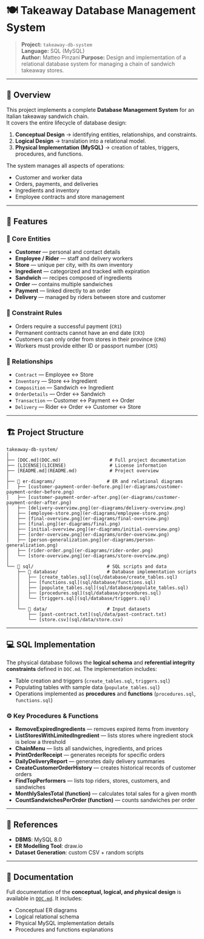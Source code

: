 # 🍽️ Takeaway Database Management System

> **Project:** `takeaway-db-system`  
> **Language:** SQL (MySQL)  
> **Author:** Matteo Pinzani
> **Purpose:** Design and implementation of a relational database system for managing a chain of sandwich takeaway stores.

---

## 📘 Overview

This project implements a complete **Database Management System** for an Italian takeaway sandwich chain.  
It covers the entire lifecycle of database design:

1. **Conceptual Design** → identifying entities, relationships, and constraints.  
2. **Logical Design** → translation into a relational model.  
3. **Physical Implementation (MySQL)** → creation of tables, triggers, procedures, and functions.

The system manages all aspects of operations:
- Customer and worker data  
- Orders, payments, and deliveries  
- Ingredients and inventory  
- Employee contracts and store management  

---

## 🧩 Features

### 🔹 Core Entities
- **Customer** — personal and contact details  
- **Employee / Rider** — staff and delivery workers  
- **Store** — unique per city, with its own inventory  
- **Ingredient** — categorized and tracked with expiration  
- **Sandwich** — recipes composed of ingredients  
- **Order** — contains multiple sandwiches  
- **Payment** — linked directly to an order  
- **Delivery** — managed by riders between store and customer  

### 🔹 Constraint Rules
- Orders require a successful payment (`CR1`)  
- Permanent contracts cannot have an end date (`CR3`)  
- Customers can only order from stores in their province (`CR6`)  
- Workers must provide either ID or passport number (`CR5`)  

### 🔹 Relationships
- `Contract` — Employee ↔ Store  
- `Inventory` — Store ↔ Ingredient  
- `Composition` — Sandwich ↔ Ingredient  
- `OrderDetails` — Order ↔ Sandwich  
- `Transaction` — Customer ↔ Payment ↔ Order  
- `Delivery` — Rider ↔ Order ↔ Customer ↔ Store  

---
## 🏗️ Project Structure

```plaintext
takeaway-db-system/
│
├── [DOC.md](DOC.md)                  # Full project documentation
├── [LICENSE](LICENSE)                # License information
├── [README.md](README.md)            # Project overview
│
├── 📁 er-diagrams/                   # ER and relational diagrams
│   ├── [customer-payment-order-before.png](er-diagrams/customer-payment-order-before.png)
│   ├── [customer-payment-order-after.png](er-diagrams/customer-payment-order-after.png)
│   ├── [delivery-overview.png](er-diagrams/delivery-overview.png)
│   ├── [employee-store.png](er-diagrams/employee-store.png)
│   ├── [final-overview.png](er-diagrams/final-overview.png)
│   ├── [final.png](er-diagrams/final.png)
│   ├── [initial-overview.png](er-diagrams/initial-overview.png)
│   ├── [order-overview.png](er-diagrams/order-overview.png)
│   ├── [person-generalization.png](er-diagrams/person-generalization.png)
│   ├── [rider-order.png](er-diagrams/rider-order.png)
│   └── [store-overview.png](er-diagrams/store-overview.png)
│
└── 📁 sql/                           # SQL scripts and data
    ├── 📁 database/                  # Database implementation scripts
    │   ├── [create_tables.sql](sql/database/create_tables.sql)
    │   ├── [functions.sql](sql/database/functions.sql)
    │   ├── [populate_tables.sql](sql/database/populate_tables.sql)
    │   ├── [procedures.sql](sql/database/procedures.sql)
    │   └── [triggers.sql](sql/database/triggers.sql)
    │
    └── 📁 data/                      # Input datasets
        ├── [past-contract.txt](sql/data/past-contract.txt)
        └── [store.csv](sql/data/store.csv)
```

---

## 💻 SQL Implementation
The physical database follows the **logical schema** and **referential integrity constraints** defined in `DOC.md`.
The implementation includes:
- Table creation and triggers (`create_tables.sql`, `triggers.sql`)
- Populating tables with sample data (`populate_tables.sql`)
- Operations implemented as **procedures** and **functions** (`procedures.sql`, `functions.sql`)

### ⚙️ Key Procedures & Functions
- **RemoveExpiredIngredients** — removes expired items from inventory
- **ListStoresWithLimitedIngredient** — lists stores where ingredient stock is below a threshold
- **ChainMenu** — lists all sandwiches, ingredients, and prices
- **PrintOrderReceipt** — generates receipts for specific orders
- **DailyDeliveryReport** — generates daily delivery summaries
- **CreateCustomerOrderHistory** — creates historical records of customer orders
- **FindTopPerformers** — lists top riders, stores, customers, and sandwiches
- **MonthlySalesTotal (function)** — calculates total sales for a given month
- **CountSandwichesPerOrder (function)** — counts sandwiches per order

---

## 📎 References

- **DBMS**: MySQL 8.0
- **ER Modelling Tool**: draw.io
- **Dataset Generation**: custom CSV + random scripts

---

## 📄 Documentation
Full documentation of the **conceptual, logical, and physical design** is available in [`DOC.md`](DOC.md).
It includes:
- Conceptual ER diagrams
- Logical relational schema
- Physical MySQL implementation details
- Procedures and functions explanations
